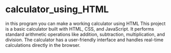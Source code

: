 # calculator_using_HTML
in this program you can make a working calculator using HTML
This project is a basic calculator built with HTML, CSS, and JavaScript. It performs standard arithmetic operations like addition, subtraction, multiplication, and division. The calculator has a user-friendly interface and handles real-time calculations directly in the browser.
